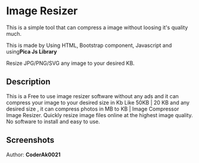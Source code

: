 <h1>Image Resizer</h1>

<p>This is a simple tool that can compress a image without loosing it's quality much.</p>
<p>This is made by Using HTML, Bootstrap component, Javascript and using<b>Pica Js Library </b></p>

<p>Resize JPG/PNG/SVG any image to your desired KB. </p>

<h2>Description</h2>
<p>This is a Free to use image resizer software without any ads and it can compress your image to your desired size in Kb Like 50KB | 20 KB and any desired size , it can compress photos in MB to KB | Image Compressor 
    Image Resizer. Quickly resize image files online at the highest image quality. No software to install and easy to use.
</p>
<h2>Screenshots </h2>

<p>Author: <b>CoderAk0021</b></p>
